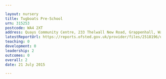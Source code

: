 ```yaml
---

layout: nursery
title: Tugboats Pre-School
urn: 315253
postcode: WA4 2XT
address: Quays Community Centre, 233 Thelwall New Road, Grappenhall, Warrington, Cheshire, WA4 2XT
latestReportUrl: https://reports.ofsted.gov.uk/provider/files/2518196/urn/315253.pdf
teaching: 0
development: 0
leadership: 2
outcomes: 0
overall: 2
date: 21 July 2015

---
```


